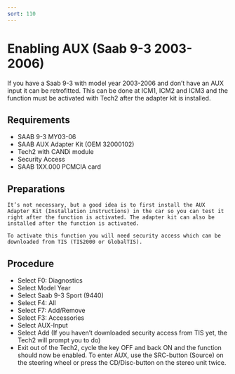 ```yaml
---
sort: 110
---
```


# Enabling AUX (Saab 9-3 2003-2006)

If you have a Saab 9-3 with model year 2003-2006 and don’t have an AUX input it can be retrofitted. This can be done at ICM1, ICM2 and ICM3 and the function must be activated with Tech2 after the adapter kit is installed.

## Requirements

* SAAB 9-3 MY03-06
* SAAB AUX Adapter Kit (OEM 32000102)
* Tech2 with CANDi module
* Security Access
* SAAB 1XX.000 PCMCIA card

## Preparations

    It’s not necessary, but a good idea is to first install the AUX Adapter Kit (Installation instructions) in the car so you can test it right after the function is activated. The adapter kit can also be installed after the function is activated.

    To activate this function you will need security access which can be downloaded from TIS (TIS2000 or GlobalTIS).

## Procedure

* Select F0: Diagnostics
* Select Model Year
* Select Saab 9-3 Sport (9440)
* Select F4: All
* Select F7: Add/Remove
* Select F3: Accessories
* Select AUX-Input
* Select Add (If you haven’t downloaded security access from TIS yet, the Tech2 will prompt you to do)
* Exit out of the Tech2, cycle the key OFF and back ON and the function should now be enabled. To enter AUX, use the SRC-button (Source) on the steering wheel or press the CD/Disc-button on the stereo unit twice.
